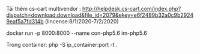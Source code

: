 Tải thêm cs-cart multivendor : http://helpdesk.cs-cart.com/index.php?dispatch=download.download&file_id=2079&ekey=e6f2489b32a0c9b29249eaf5a7fd314b (lincense:8/1/2020-7/2/2020)


docker run -p 8000:8000 --name con-php5.6 im-php5.6

Trong container: php -S ip_container:port -t .
